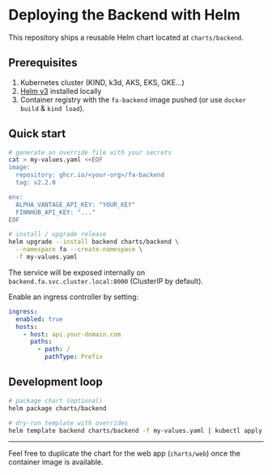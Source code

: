 # Deploying the Backend with Helm

This repository ships a reusable Helm chart located at `charts/backend`.

## Prerequisites
1. Kubernetes cluster (KIND, k3d, AKS, EKS, GKE…)
2. [Helm v3](https://helm.sh/) installed locally
3. Container registry with the `fa-backend` image pushed (or use `docker build` & `kind load`).

## Quick start
```bash
# generate an override file with your secrets
cat > my-values.yaml <<EOF
image:
  repository: ghcr.io/<your-org>/fa-backend
  tag: v2.2.0

env:
  ALPHA_VANTAGE_API_KEY: "YOUR_KEY"
  FINNHUB_API_KEY: "..."
EOF

# install / upgrade release
helm upgrade --install backend charts/backend \
  --namespace fa --create-namespace \
  -f my-values.yaml
```

The service will be exposed internally on `backend.fa.svc.cluster.local:8000` (ClusterIP by default).

Enable an ingress controller by setting:
```yaml
ingress:
  enabled: true
  hosts:
    - host: api.your-domain.com
      paths:
        - path: /
          pathType: Prefix
```

## Development loop
```bash
# package chart (optional)
helm package charts/backend

# dry-run template with overrides
helm template backend charts/backend -f my-values.yaml | kubectl apply -f -
```

---
Feel free to duplicate the chart for the web app (`charts/web`) once the container image is available. 
 
 
 